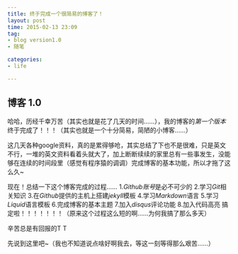 ```yaml
---
title: 终于完成一个很简易的博客了！
layout: post
time: 2015-02-13 23:09
tag:
- blog version1.0
- 随笔

categories:
- life

---
```


## 博客 1.0
哈哈，历经千幸万苦（其实也就是花了几天的时间……），我的博客的*第一个版本*终于完成了！！！（其实也就是一个十分简易，简陋的小博客……）

这几天各种google资料，真的是累得够呛，其实总结了下也不是很难，只是英文不行，一堆的英文资料看着头就大了，加上断断续续的家里总有一些事发生，没能够在连续的时间段里（感觉有程序猿的调调）完成博客的基本功能，所以才拖了这么久~

现在！总结一下这个博客完成的过程……
1.*Github账号*是必不可少的
2.学习*Git*相关知识
3.在*Github*提供的主机上搭建*jekyll*模板
4.学习*Markdown*语言
5.学习*Liquid*语言模板
6.完成博客的基本主题
7.加入*disqus*评论功能
8.加入代码高亮
搞定啦！！！！！！！（原来这个过程这么短的啊……为何我搞了那么多天）

辛苦总是有回报的T T

先说到这里吧~（我也不知道说点啥好啊我去，等这一刻等得那么艰苦……）